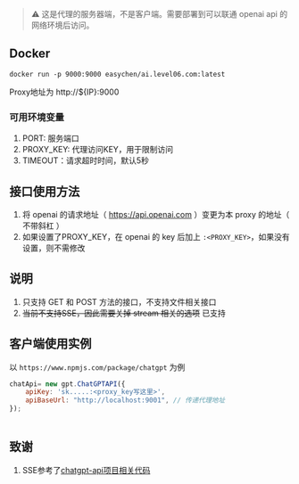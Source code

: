 > ⚠️ 这是代理的服务器端，不是客户端。需要部署到可以联通 openai api 的网络环境后访问。

## Docker 

```
docker run -p 9000:9000 easychen/ai.level06.com:latest
```

Proxy地址为 http://${IP}:9000

### 可用环境变量

1. PORT: 服务端口
1. PROXY_KEY: 代理访问KEY，用于限制访问
1. TIMEOUT：请求超时时间，默认5秒

## 接口使用方法

1. 将 openai 的请求地址（ https://api.openai.com ）变更为本 proxy 的地址（ 不带斜杠 ）
1. 如果设置了PROXY_KEY，在 openai 的 key 后加上 `:<PROXY_KEY>`，如果没有设置，则不需修改

## 说明 

1. 只支持 GET 和 POST 方法的接口，不支持文件相关接口
1. ~~当前不支持SSE，因此需要关掉 stream 相关的选项~~ 已支持

## 客户端使用实例

以 `https://www.npmjs.com/package/chatgpt` 为例

```js
chatApi= new gpt.ChatGPTAPI({
    apiKey: 'sk.....:<proxy_key写这里>',
    apiBaseUrl: "http://localhost:9001", // 传递代理地址
});
   
```

## 致谢

1. SSE参考了[chatgpt-api项目相关代码](https://github.com/transitive-bullshit/chatgpt-api/blob/main/src/fetch-sse.ts)